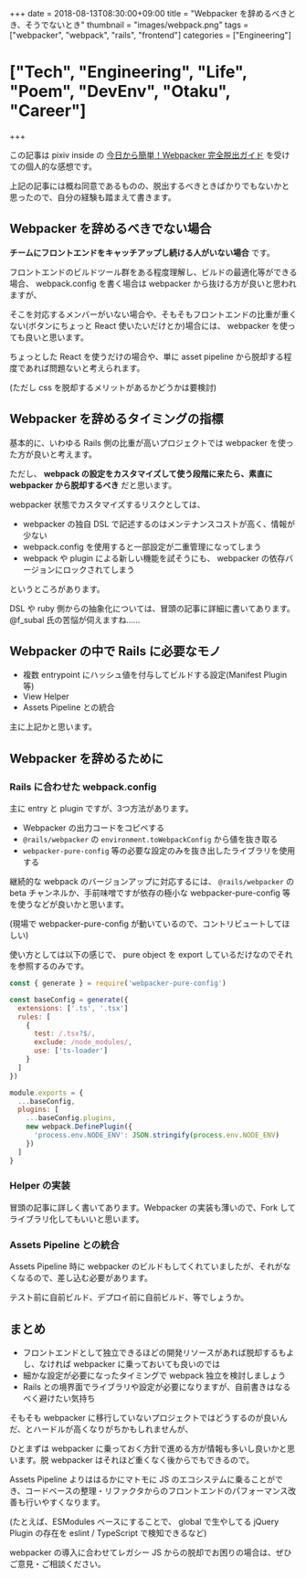+++
date = 2018-08-13T08:30:00+09:00
title = "Webpacker を辞めるべきとき、そうでないとき"
thumbnail = "images/webpack.png"
tags = ["webpacker", "webpack", "rails", "frontend"]
categories = ["Engineering"]
# ["Tech", "Engineering", "Life", "Poem", "DevEnv", "Otaku", "Career"]
+++


この記事は pixiv inside の [今日から簡単！Webpacker 完全脱出ガイド](https://inside.pixiv.blog/subal/4615) を受けての個人的な感想です。

上記の記事には概ね同意であるものの、脱出するべきときばかりでもないかと思ったので、自分の経験も踏まえて書きます。


## Webpacker を辞めるべきでない場合

**チームにフロントエンドをキャッチアップし続ける人がいない場合** です。

フロントエンドのビルドツール群をある程度理解し、ビルドの最適化等ができる場合、 webpack.config を書く場合は webpacker から抜ける方が良いと思われますが、

そこを対応するメンバーがいない場合や、そもそもフロントエンドの比重が重くない(ボタンにちょっと React 使いたいだけとか)場合には、 webpacker を使っても良いと思います。

ちょっとした React を使うだけの場合や、単に asset pipeline から脱却する程度であれば問題ないと考えられます。

(ただし css を脱却するメリットがあるかどうかは要検討)


## Webpacker を辞めるタイミングの指標

基本的に、いわゆる Rails 側の比重が高いプロジェクトでは webpacker を使った方が良いと考えます。

ただし、 **webpack の設定をカスタマイズして使う段階に来たら、素直に webpacker から脱却するべき** だと思います。

webpacker 状態でカスタマイズするリスクとしては、

- webpacker の独自 DSL で記述するのはメンテナンスコストが高く、情報が少ない
- webpack.config を使用すると一部設定が二重管理になってしまう
- webpack や plugin による新しい機能を試そうにも、 webpacker の依存バージョンにロックされてしまう

というところがあります。

DSL や ruby 側からの抽象化については、冒頭の記事に詳細に書いてあります。 @f_subal 氏の苦悩が伺えますね……


## Webpacker の中で Rails に必要なモノ

- 複数 entrypoint にハッシュ値を付与してビルドする設定(Manifest Plugin等)
- View Helper
- Assets Pipeline との統合

主に上記かと思います。


## Webpacker を辞めるために

### Rails に合わせた webpack.config

主に entry と plugin ですが、3つ方法があります。

- Webpacker の出力コードをコピペする
- `@rails/webpacker` の `environment.toWebpackConfig` から値を抜き取る
- `webpacker-pure-config` 等の必要な設定のみを抜き出したライブラリを使用する

継続的な webpack のバージョンアップに対応するには、 `@rails/webpacker` の beta チャンネルか、手前味噌ですが依存の極小な webpacker-pure-config 等を使うなどが良いかと思います。

(現場で webpacker-pure-config が動いているので、コントリビュートしてほしい)

使い方としては以下の感じで、 pure object を export しているだけなのでそれを参照するのみです。

```js
const { generate } = require('webpacker-pure-config')

const baseConfig = generate({
  extensions: ['.ts', '.tsx']
  rules: [
    {
      test: /.tsx?$/,
      exclude: /node_modules/,
      use: ['ts-loader']
    }
  ]
})

module.exports = {
  ...baseConfig,
  plugins: [
    ...baseConfig.plugins,
    new webpack.DefinePlugin({
      'process.env.NODE_ENV': JSON.stringify(process.env.NODE_ENV)
    })
  ]
}
```

### Helper の実装

冒頭の記事に詳しく書いてあります。Webpacker の実装も薄いので、Fork してライブラリ化してもいいと思います。

### Assets Pipeline との統合

Assets Pipeline 時に webpacker のビルドもしてくれていましたが、それがなくなるので、差し込む必要があります。

テスト前に自前ビルド、デプロイ前に自前ビルド、等でしょうか。


## まとめ

- フロントエンドとして独立できるほどの開発リソースがあれば脱却するもよし、なければ webpacker に乗っておいても良いのでは
- 細かな設定が必要になったタイミングで webpack 独立を検討しましょう
- Rails との境界面でライブラリや設定が必要になりますが、自前書きはなるべく避けたい気持ち

そもそも webpacker に移行していないプロジェクトではどうするのが良いんだ、とハードルが高くなりがちかもしれませんが、

ひとまずは webpacker に乗っておく方針で進める方が情報も多いし良いかと思います。脱 webpacker はそれほど重くなく後からでもできるので。

Assets Pipeline よりははるかにマトモに JS のエコシステムに乗ることができ、コードベースの整理・リファクタからのフロントエンドのパフォーマンス改善も行いやすくなります。

(たとえば、ESModules ベースにすることで、 global で生やしてる jQuery Plugin の存在を eslint / TypeScript で検知できるなど)

webpacker の導入に合わせてレガシー JS からの脱却でお困りの場合は、ぜひご意見・ご相談ください。